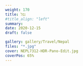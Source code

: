 ```yaml
---
weight: 170
title: נפל
#title_align: "left"
summary: 
date: 2020-12-15
draft: false

gallery: gallery/Travel/Nepal
files: "*.jpg"
cover: NEPL7312-HDR-Pano-Edit.jpg
coverPos: 65%
---
```

